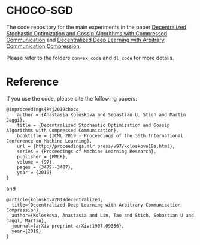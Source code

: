 # CHOCO-SGD
The code repository for the main experiments in the paper [Decentralized Stochastic Optimization and Gossip Algorithms with Compressed Communication](https://arxiv.org/abs/1902.00340) and [Decentralized Deep Learning with Arbitrary Communication Compression](https://arxiv.org/abs/1907.09356).

Please refer to the folders `convex_code` and `dl_code` for more details.


# Reference
If you use the code, please cite the following papers:

```
@inproceedings{ksj2019choco,
    author = {Anastasia Koloskova and Sebastian U. Stich and Martin Jaggi},
    title = {Decentralized Stochastic Optimization and Gossip Algorithms with Compressed Communication},
    booktitle = {ICML 2019 - Proceedings of the 36th International Conference on Machine Learning},
    url = {http://proceedings.mlr.press/v97/koloskova19a.html},
    series = {Proceedings of Machine Learning Research},
    publisher = {PMLR}, 
    volume = {97},
    pages = {3479--3487},
    year = {2019}
}
```
and 
```
@article{koloskova2019decentralized,
  title={Decentralized Deep Learning with Arbitrary Communication Compression},
  author={Koloskova, Anastasia and Lin, Tao and Stich, Sebastian U and Jaggi, Martin},
  journal={arXiv preprint arXiv:1907.09356},
  year={2019}
}
```